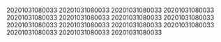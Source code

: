 20201031080033
20201031080033
20201031080033
20201031080033
20201031080033
20201031080033
20201031080033
20201031080033
20201031080033
20201031080033
20201031080033
20201031080033
20201031080033
20201031080033
20201031080033
